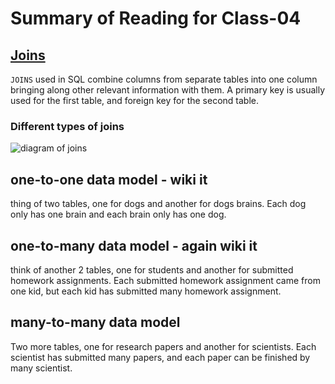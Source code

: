 # Summary of Reading for Class-04

## [Joins](https://www.postgresqltutorial.com/postgresql-joins/)
`JOINS` used in SQL combine columns from separate tables into one column bringing along other relevant information with them. A primary key is usually used for the first table, and foreign key for the second table.
### Different types of joins
![diagram of joins](https://sp.postgresqltutorial.com/wp-content/uploads/2018/12/PostgreSQL-Joins.png)

## one-to-one data model - wiki it
thing of two tables, one for dogs and another for dogs brains. Each dog only has one brain and each brain only has one dog. 

## one-to-many data model - again wiki it
think of another 2 tables, one for students and another for submitted homework assignments. Each submitted homework assignment came from one kid, but each kid has submitted many homework assignment.

## many-to-many data model
Two more tables, one for research papers and another for scientists. Each scientist has submitted many papers, and each paper can be finished by many scientist.